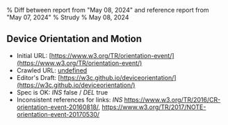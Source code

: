 % Diff between report from "May 08, 2024" and reference report from "May 07, 2024"
% Strudy
% May 08, 2024

## Device Orientation and Motion

- Initial URL: [https://www.w3.org/TR/orientation-event/](https://www.w3.org/TR/orientation-event/)
- Crawled URL: [undefined](undefined)
- Editor's Draft: [https://w3c.github.io/deviceorientation/](https://w3c.github.io/deviceorientation/)
- Spec is OK: *INS* false / *DEL* true
- Inconsistent references for links: *INS* https://www.w3.org/TR/2016/CR-orientation-event-20160818/, https://www.w3.org/TR/2017/NOTE-orientation-event-20170530/



